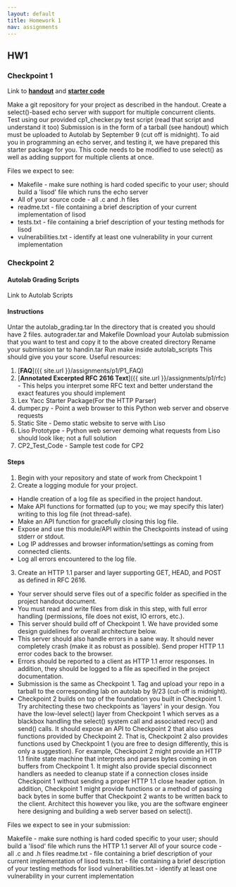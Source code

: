 ```yaml
---
layout: default
title: Homework 1
nav: assignments
---
```

## HW1

### Checkpoint 1

Link to [**handout**](http://www.cs.cmu.edu/~prs/15-441-F16/project1/project1.pdf) and [**starter code**](https://cornell.box.com/s/l9g2sryeddy69p58nbbdlvgorymwuxag)

Make a git repository for your project as described in the handout.
Create a select()-based echo server with support for multiple concurrent clients.
Test using our provided cp1_checker.py test script (read that script and understand it too)
Submission is in the form of a tarball (see handout) which must be uploaded to Autolab by September 9 (cut off is midnight).
To aid you in programming an echo server, and testing it, we have prepared this starter package for you. This code needs to be modified to use select() as well as adding support for multiple clients at once.

Files we expect to see:

* Makefile - make sure nothing is hard coded specific to your user; should build a 'lisod' file which runs the echo server
* All of your source code - all .c and .h files
* readme.txt - file containing a brief description of your current implementation of lisod
* tests.txt - file containing a brief description of your testing methods for lisod
* vulnerabilities.txt - identify at least one vulnerability in your current implementation


### Checkpoint 2 


#### Autolab Grading Scripts

Link to Autolab Scripts

#### Instructions

Untar the autolab_grading.tar
In the directory that is created you should have 2 files. autograder.tar and Makefile
Download your Autolab submission that you want to test and copy it to the above created directory
Rename your submission tar to handin.tar
Run make inside autolab_scripts
This should give you your score.
Useful resources:

1. [**FAQ**]({{ site.url }}/assignments/p1/P1_FAQ)
2. [**Annotated Excerpted RFC 2616 Text**]({{ site.url }}/assignments/p1/rfc) - This helps you interpret some RFC text and better understand the exact features you should implement
3. Lex Yacc Starter Package(For the HTTP Parser)
4. dumper.py - Point a web browser to this Python web server and observe requests
5. Static Site - Demo static website to serve with Liso
6. Liso Prototype - Python web server demoing what requests from Liso should look like; not a full solution
7. CP2_Test_Code - Sample test code for CP2

#### Steps

1. Begin with your repository and state of work from Checkpoint 1
2. Create a logging module for your project.
* Handle creation of a log file as specified in the project handout.
* Make API functions for formatted (up to you; we may specify this later) writing to this log file (not thread-safe).
* Make an API function for gracefully closing this log file.
* Expose and use this module/API within the Checkpoints instead of using stderr or stdout.
* Log IP addresses and browser information/settings as coming from connected clients.
* Log all errors encountered to the log file.
3. Create an HTTP 1.1 parser and layer supporting GET, HEAD, and POST as defined in RFC 2616.
* Your server should serve files out of a specific folder as specified in the project handout document.
* You must read and write files from disk in this step, with full error handling (permissions, file does not exist, IO errors, etc.).
* This server should build off of Checkpoint 1. We have provided some design guidelines for overall architecture below.
* This server should also handle errors in a sane way. It should never completely crash (make it as robust as possible). Send proper HTTP 1.1 error codes back to the browser.
* Errors should be reported to a client as HTTP 1.1 error responses. In addition, they should be logged to a file as specified in the project documentation.
* Submission is the same as Checkpoint 1. Tag and upload your repo in a tarball to the corresponding lab on autolab by 9/23 (cut-off is midnight).
* Checkpoint 2 builds on top of the foundation you built in Checkpoint 1. Try architecting these two checkpoints as 'layers' in your design. You have the low-level select() layer from Checkpoint 1 which serves as a blackbox handling the select() system call and associated recv() and send() calls. It should expose an API to Checkpoint 2 that also uses functions provided by Checkpoint 2. That is, Checkpoint 2 also provides functions used by Checkpoint 1 (you are free to design differently, this is only a suggestion). For example, Checkpoint 2 might provide an HTTP 1.1 finite state machine that interprets and parses bytes coming in on buffers from Checkpoint 1. It might also provide special disconnect handlers as needed to cleanup state if a connection closes inside Checkpoint 1 without sending a proper HTTP 1.1 close header option. In addition, Checkpoint 1 might provide functions or a method of passing back bytes in some buffer that Checkpoint 2 wants to be written back to the client. Architect this however you like, you are the software engineer here designing and building a web server based on select().

Files we expect to see in your submission:

Makefile - make sure nothing is hard coded specific to your user; should build a 'lisod' file which runs the HTTP 1.1 server
All of your source code - all .c and .h files
readme.txt - file containing a brief description of your current implementation of lisod
tests.txt - file containing a brief description of your testing methods for lisod
vulnerabilities.txt - identify at least one vulnerability in your current implementation
